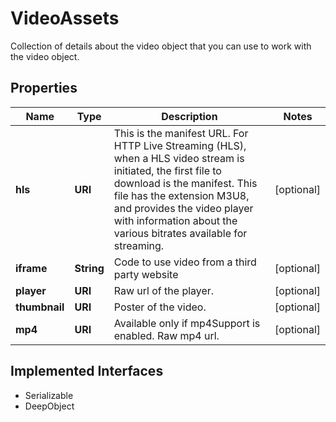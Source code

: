 

# VideoAssets

Collection of details about the video object that you can use to work with the video object.
## Properties

Name | Type | Description | Notes
------------ | ------------- | ------------- | -------------
**hls** | **URI** | This is the manifest URL. For HTTP Live Streaming (HLS), when a HLS video stream is initiated, the first file to download is the manifest. This file has the extension M3U8, and provides the video player with information about the various bitrates available for streaming. |  [optional]
**iframe** | **String** | Code to use video from a third party website |  [optional]
**player** | **URI** | Raw url of the player. |  [optional]
**thumbnail** | **URI** | Poster of the video. |  [optional]
**mp4** | **URI** | Available only if mp4Support is enabled. Raw mp4 url. |  [optional]


## Implemented Interfaces

* Serializable
* DeepObject


